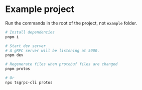 # Example project

Run the commands in the root of the project, not `example` folder.

```bash
# Install dependencies
pnpm i

# Start dev server
# A gRPC server will be listening at 5000.
pnpm dev

# Regenerate files when protobuf files are changed
pnpm protos

# Or
npx tsgrpc-cli protos
```
